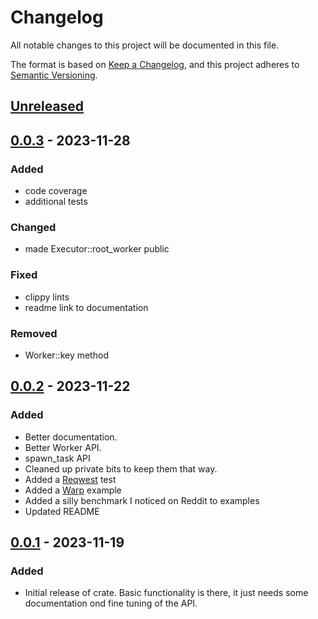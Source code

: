 # Changelog

All notable changes to this project will be documented in this file.

The format is based on [Keep a Changelog](https://keepachangelog.com/en/1.1.0/),
and this project adheres to [Semantic Versioning](https://semver.org/spec/v2.0.0.html).

## [Unreleased]

## [0.0.3] - 2023-11-28

### Added

- code coverage
- additional tests

### Changed

- made Executor::root_worker public

### Fixed

- clippy lints
- readme link to documentation

### Removed

- Worker::key method

## [0.0.2] - 2023-11-22

### Added

- Better documentation.
- Better Worker API.
- spawn_task API
- Cleaned up private bits to keep them that way.
- Added a [Reqwest](https://github.com/seanmonstar/reqwest) test
- Added a [Warp](https://github.com/seanmonstar/warp) example
- Added a silly benchmark I noticed on Reddit to examples
- Updated README

## [0.0.1] - 2023-11-19

### Added

- Initial release of crate. Basic functionality is there, it just needs some
  documentation ond fine tuning of the API.

[unreleased]: https://github.com/uberfoo/puteketeke/compare/v0.0.3...develop
[0.0.3]: https://github.com/uberfoo/puteketeke/compare/v0.0.2...v0.0.3
[0.0.2]: https://github.com/uberfoo/puteketeke/compare/v0.0.1...v0.0.2
[0.0.1]: https://github.com/uberFoo/puteketeke/releases/tag/v0.0.1